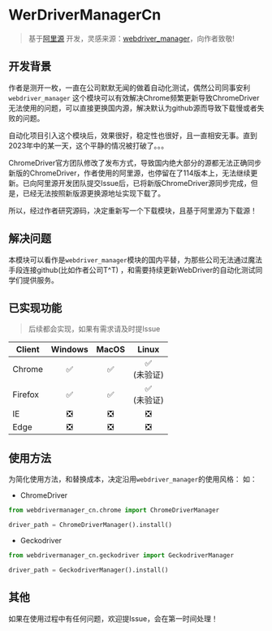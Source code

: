 # WerDriverManagerCn

> 基于[阿里源](https://www.npmmirror.com/)
> 开发，灵感来源：[webdriver_manager](https://github.com/SergeyPirogov/webdriver_manager)，向作者致敬!

## 开发背景

作者是测开一枚，一直在公司默默无闻的做着自动化测试，偶然公司同事安利`webdriver_manager`
这个模块可以有效解决Chrome频繁更新导致ChromeDriver无法使用的问题，可以直接更换国内源，解决默认为github源而导致下载慢或者失败的问题。

自动化项目引入这个模块后，效果很好，稳定性也很好，且一直相安无事。直到2023年中的某一天，这个平静的情况被打破了。。。

ChromeDriver官方团队修改了发布方式，导致国内绝大部分的源都无法正确同步新版的ChromeDriver，作者使用的阿里源，也停留在了114版本上，无法继续更新。已向阿里源开发团队提交Issue后，已将新版ChromeDriver源同步完成，但是，已经无法按照新版源更换源地址实现下载了。

所以，经过作者研究源码，决定重新写一个下载模块，且基于阿里源为下载源！

## 解决问题

本模块可以看作是`webdriver_manager`模块的国内平替，为那些公司无法通过魔法手段连接github(比如作者公司T^T)
，和需要持续更新WebDriver的自动化测试同学们提供服务。

## 已实现功能

> 后续都会实现，如果有需求请及时提Issue

| Client  | Windows | MacOS |    Linux    |
|---------|:-------:|:-----:|:-----------:|
| Chrome  |    ✅    |   ✅   | ✅<br/>(未验证) |
| Firefox |    ✅    |   ✅   | ✅<br/>(未验证) |
| IE      |    ❎    |   ❎   |      ❎      |
| Edge    |    ❎    |   ❎   |      ❎      |

## 使用方法

为简化使用方法，和替换成本，决定沿用`webdriver_manager`的使用风格：
如：

- ChromeDriver

```python
from webdrivermanager_cn.chrome import ChromeDriverManager

driver_path = ChromeDriverManager().install()
```

- Geckodriver

```python
from webdrivermanager_cn.geckodriver import GeckodriverManager

driver_path = GeckodriverManager().install()
```

## 其他

如果在使用过程中有任何问题，欢迎提Issue，会在第一时间处理！
